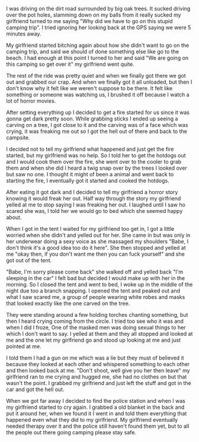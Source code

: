 I was driving on the dirt road surrounded by big oak trees. It sucked driving over the pot holes, slamming down on my balls from it really sucked my girlfriend turned to me saying "Why did we have to go on this stupid camping trip". I tried ignoring her looking back at the GPS saying we were 5 minutes away.

My girlfriend started bitching again about how she didn't want to go on the camping trip, and said we should of done something else like go to the beach. I had enough at this point I turned to her and said "We are going on this camping so get over it" my girlfriend went quite.

The rest of the ride was pretty quiet and when we finally got there we got out and grabbed our crap. And when we finally got it all unloaded, but then I don't know why it felt like we weren't suppose to be there. It felt like something or someone was watching us, I brushed it off because I watch a lot of horror movies.

After setting everything up I decided to get a fire started for us since it was gonna get dark pretty soon. While grabbing sticks I ended up seeing a carving on a tree, I got close to it and the carving was of a face which was crying, it was freaking me out so I got the hell out of there and back to the campsite. 

I decided not to tell my girlfriend what happened and just get the fire started, but my girlfriend was no help. So I told her to get the hotdogs out and I would cook them over the fire, she went over to the cooler to grab them and when she did I heard a twig snap over by the trees I looked over but saw no one. I thought it might of been a animal and went back to starting the fire, I eventually got it started and cooked the hotdogs.

After eating it got dark and I decided to tell my girlfriend a horror story knowing it would freak her out. Half way through the story my girlfriend yelled at me to stop saying I was freaking her out. I laughed until I saw ho scared she was, I told her we would go to bed which she seemed happy about.

When I got in the tent I waited for my girlfriend too get in, I got a little worried when she didn't and yelled out for her. She came in but was only in her underwear doing a sexy voice as she massaged my shoulders "Babe, I don't think it's a good idea too do it here". She then stopped and yelled at me "okay then, if you don't want me then you can fuck yourself" and she got out of the tent. 

"Babe, I'm sorry please come back" she walked off and yelled back "I'm sleeping in the car" I felt bad but decided I would make up with her in the morning. So I closed the tent and went to bed, I woke up in the middle of the night due too a branch snapping. I opened the tent and peaked out and what I saw scared me, a group of people wearing white robes and masks that looked exactly like the one carved on the tree.

They were standing around a few holding torches chanting something, but then I heard crying coming from the circle. I tried too see who it was and when I did I froze, One of the masked men was doing sexual things to her which I don't want to say. I yelled at them and they all stopped and looked at me and the one let my girlfriend go and stood up looking at me and just pointed at me.

I told them I had a gun on me which was a lie but they must of believed it because they looked at each other and whispered something to each other and then looked back at me. "Don't shoot, well give you her then leave" my girlfriend ran to me crying and hugged me, she had no clothes on but that wasn't the point. I grabbed my girlfriend and just left the stuff and got in the car and got the hell out.

When we got far away I decided to find the police station and when I was my girlfriend started to cry again. I grabbed a old blanket in the back and put it around her, when we found it I went in and told them everything that happened even what they did to my girlfriend. My girlfriend eventually needed therapy over it and the police still haven't found them yet, but to all the people out there going camping please stay safe.